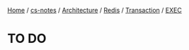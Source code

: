 [Home](https://mengxianbin.github.io) /
[cs-notes](https://mengxianbin.github.io/cs-notes/site) /
[Architecture](https://mengxianbin.github.io/cs-notes/site/Architecture) /
[Redis](https://mengxianbin.github.io/cs-notes/site/Architecture/Redis) /
[Transaction](https://mengxianbin.github.io/cs-notes/site/Architecture/Redis/Transaction) /
[EXEC](https://mengxianbin.github.io/cs-notes/site/Architecture/Redis/Transaction/EXEC)

# TO DO
